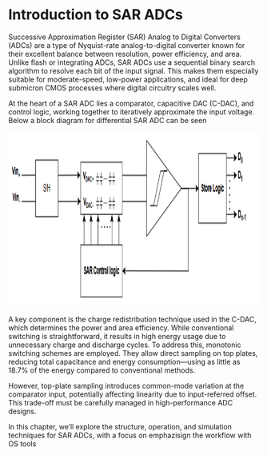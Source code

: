 # Introduction to SAR ADCs


Successive Approximation Register (SAR) Analog to Digital Converters (ADCs) are a type of Nyquist-rate analog-to-digital converter known for their excellent balance between resolution, power efficiency, and area. Unlike flash or integrating ADCs, SAR ADCs use a sequential binary search algorithm to resolve each bit of the input signal. This makes them especially suitable for moderate-speed, low-power applications, and ideal for deep submicron CMOS processes where digital circuitry scales well.

At the heart of a SAR ADC lies a comparator, capacitive DAC (C-DAC), and control logic, working together to iteratively approximate the input voltage. Below a block diagram for differential SAR ADC can be seen


<p align="center"> 
  <img src=".media/diff_sar_block.png" width="950" height="350" /> 
</p>

A key component is the charge redistribution technique used in the C-DAC, which determines the power and area efficiency. While conventional switching is straightforward, it results in high energy usage due to unnecessary charge and discharge cycles. To address this, monotonic switching schemes are employed. They allow direct sampling on top plates, reducing total capacitance and energy consumption—using as little as 18.7% of the energy compared to conventional methods. 

However, top-plate sampling introduces common-mode variation at the comparator input, potentially affecting linearity due to input-referred offset. This trade-off must be carefully managed in high-performance ADC designs.

In this chapter, we’ll explore the structure, operation, and simulation techniques for SAR ADCs, with a focus on emphazisign the workflow with OS tools
